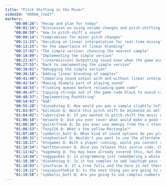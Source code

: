```yaml
---
title: "Pitch Shifting in the Mixer"
videoId: "OOR8A_7JwIY"
markers:
    "00:00:26": "Recap and plan for today"
    "00:01:14": "Discussion on using volume changes and pitch-shifting to generate a rich soundscape with few sound assets"
    "00:06:59": "How to pitch-shift a sound"
    "00:09:14": "Compromises for minor pitch changes"
    "00:11:23": "Deciding on linear interpolation for real-time mixing"
    "00:13:25": "On the importance of linear blending"
    "00:17:02": "The simple version: choosing the nearest sample"
    "00:18:09": "Implementing the simple version"
    "00:21:47": "(intermission) Outputting sound even when the game window loses focus"
    "00:27:55": "Back to implementing the simple version"
    "00:34:01": "Debugging the simple version"
    "00:38:18": "Adding linear blending of samples"
    "00:41:40": "Comparing sound output with and without linear interpolation between samples"
    "00:42:54": "Making dSample part of playing_sound"
    "00:44:55": "Flushing queues before reloading game code"
    "00:46:47": "Copying strings out of the game code block to avoid crashing after hot code reloading"
    "00:48:37": "Implementing PushString"
    "00:54:43": "Q&A"
    "00:55:28": "djonahstag Q: How would you pan a sample slightly left or right in volume?"
    "01:03:07": "kelimion Q: Would this pitch shift be animated as well, like you enter a time-dilated area and pitch-shifts in a second or two as you cross a barrier"
    "01:04:02": "cubercaleb Q: If you wanted to pitch-shift the music without changing the speed couldn't you just do a quick and dirty linear interpolation between the current sample and the next sample?"
    "01:06:10": "melwute Q: Did you ever cover what would make a good test sound file for this type of mixing work?"
    "01:06:30": "guit4rfreak Q: Do you ever use memcpy from the C standard library?"
    "01:06:53": "foxy126 Q: What's the yellow Rectangle?"
    "01:07:40": "symbolic_butt Q: What kind of sound options do you plan to include in the game? Like will the player be able to pause the game and mute the music but keep the sound effects? Or is it going to be a fixed thing like controller settings?"
    "01:09:31": "stephenlast Q: Wouldn't you want to use the alternate way of animating the volume for this feature? By setting a rate, not a length of time?"
    "01:10:17": "btngames Q: With a player running, would you connect speed of the player to pitch or look to add more sounds i.e. more steps in grass?"
    "01:10:54": "matttherunner Q: Once you release this source code, this will allow people to build upon/edit to make their own games. Correct?"
    "01:11:42": "hugemang Q: You may have already covered this, but does the OS alone allocate threads to run on each core, so is it impossible to force a single thread to run on its own unique core?"
    "01:14:44": "soggypubes Q: Is programming just remembering a whole bunch of commands and putting them into sequence?"
    "01:16:30": "djonahstag Q: Is it too complex to add low/high pass filters via code?"
    "01:18:03": "insofaras Q: If a tree falls and the hero is not there to hear it, will it make a sound?"
    "01:19:12": "soysaucethekid Q: Is the next thing you are going to do put the sound code in SIMD?"
    "01:19:58": "symbolic_butt Q: Are you going to use complex numbers? I heard they're useful for sound processing"
---
```


